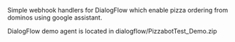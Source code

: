 Simple webhook handlers for DialogFlow which enable pizza ordering from dominos using google assistant.

DialogFlow demo agent is located in dialogflow/PizzabotTest_Demo.zip